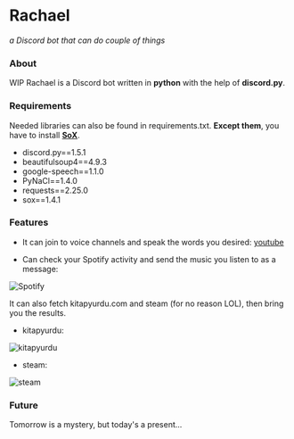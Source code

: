 # Rachael
*a Discord bot that can do couple of things*

### About
WIP Rachael is a Discord bot written in **python** with the help of **discord.py**.

### Requirements
Needed libraries can also be found in requirements.txt.
**Except them**, you have to install **[SoX](http://sox.sourceforge.net)**.
- discord.py==1.5.1
- beautifulsoup4==4.9.3
- google-speech==1.1.0
- PyNaCl==1.4.0
- requests==2.25.0
- sox==1.4.1

### Features
- It can join to voice channels and speak the words you desired:
[youtube](https://www.youtube.com/watch?v=ACd_pQvEuWo)

- Can check your Spotify activity and send the music you listen to as a message:

![Spotify](https://github.com/nikneym/img_repo/blob/main/spotify.gif)

It can also fetch kitapyurdu.com and steam (for no reason LOL), then bring you the results.
- kitapyurdu:

![kitapyurdu](https://github.com/nikneym/img_repo/blob/main/kitapyurdu.gif)

- steam:

![steam](https://github.com/nikneym/img_repo/blob/main/steam.gif)

### Future
Tomorrow is a mystery, but today's a present...
